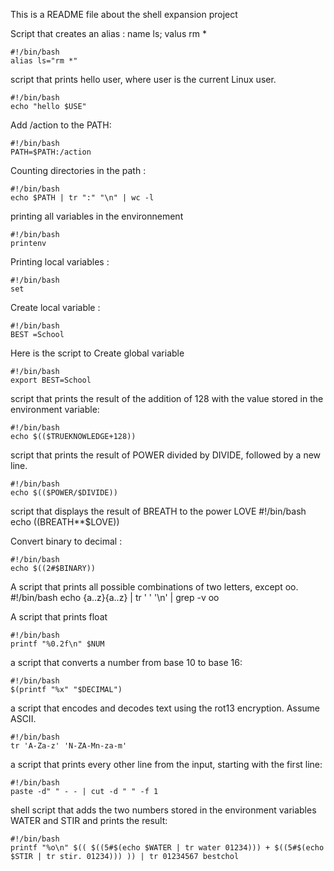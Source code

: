 This is a README file about the shell expansion project

Script that creates an alias : name ls; valus rm *

	#!/bin/bash
	alias ls="rm *"

 script that prints hello user, where user is the current Linux user.

	#!/bin/bash 
	echo "hello $USE"

Add /action to the PATH:

	#!/bin/bash
	PATH=$PATH:/action 

Counting directories in the path :

	#!/bin/bash
	echo $PATH | tr ":" "\n" | wc -l

printing all variables in the environnement 

	#!/bin/bash
	printenv

Printing local variables : 
	
	#!/bin/bash
	set 

Create local variable :

	#!/bin/bash
	BEST =School

Here is the script to Create global variable 

	#!/bin/bash
	export BEST=School


script that prints the result of the addition of 128 with the value stored in the environment variable:

	#!/bin/bash
	echo $(($TRUEKNOWLEDGE+128))

script that prints the result of POWER divided by DIVIDE, followed by a new line.

	#!/bin/bash
	echo $(($POWER/$DIVIDE))

script that displays the result of BREATH to the power LOVE
	#!/bin/bash
	echo $(($BREATH**$LOVE))

Convert binary to decimal : 

	#!/bin/bash
	echo $((2#$BINARY))

A  script that prints all possible combinations of two letters, except oo.
	#!/bin/bash
	echo {a..z}{a..z} | tr ' ' '\n' | grep -v oo

A script that prints float 
	
	#!/bin/bash
	printf "%0.2f\n" $NUM


 a script that converts a number from base 10 to base 16: 

	#!/bin/bash
	$(printf "%x" "$DECIMAL")

a script that encodes and decodes text using the rot13 encryption. Assume ASCII.

	#!/bin/bash
	tr 'A-Za-z' 'N-ZA-Mn-za-m'


a script that prints every other line from the input, starting with the first line:

	#!/bin/bash
	paste -d" " - - | cut -d " " -f 1

 shell script that adds the two numbers stored in the environment variables WATER and STIR and prints the result: 


	#!/bin/bash
	printf "%o\n" $(( $((5#$(echo $WATER | tr water 01234))) + $((5#$(echo $STIR | tr stir. 01234))) )) | tr 01234567 bestchol

